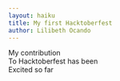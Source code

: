 ```yaml
---
layout: haiku
title: My first Hacktoberfest
author: Lilibeth Ocando
---
```


My contribution<br>
To Hacktoberfest has been<br>
Excited so far<br>